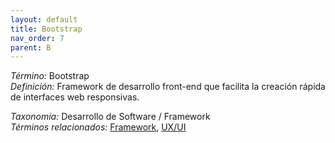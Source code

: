 ```yaml
---
layout: default
title: Bootstrap
nav_order: 7
parent: B
---
```


*Término:* Bootstrap  
*Definición:* Framework de desarrollo front-end que facilita la creación rápida de interfaces web responsivas.

*Taxonomía:* Desarrollo de Software / Framework  
*Términos relacionados:* [Framework](https://maleniski.github.io/diccionario-angl-tec-mx/docs/alfabeticamente/F/framework/), [UX/UI](https://maleniski.github.io/diccionario-angl-tec-mx/docs/alfabeticamente/U/uxui/)
